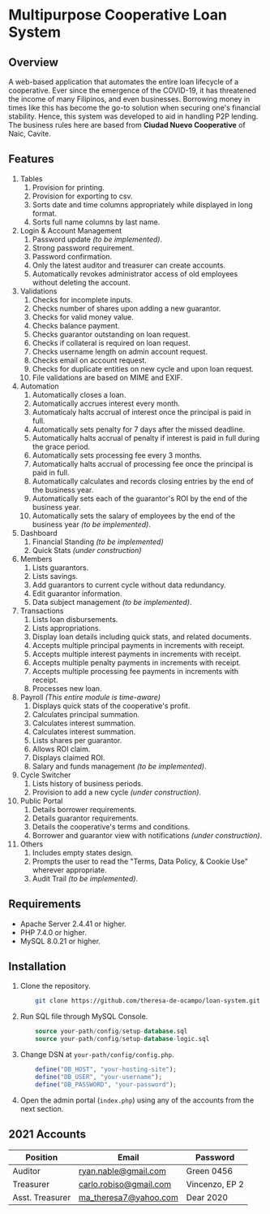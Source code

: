 # Multipurpose Cooperative Loan System
## Overview
A web-based application that automates the entire loan lifecycle of a cooperative. Ever since the emergence of the COVID-19, it has threatened the income of many Filipinos, and even businesses. Borrowing money in times like this has become the go-to solution when securing one's financial stability. Hence, this system was developed to aid in handling P2P lending. The business rules here are based from **Ciudad Nuevo Cooperative** of Naic, Cavite.

## Features
1. Tables
	1. Provision for printing.
	2. Provision for exporting to csv.
	3. Sorts date and time columns appropriately while displayed in long format.
	4. Sorts full name columns by last name.
2. Login & Account Management
	1. Password update *(to be implemented)*.
	2. Strong password requirement.
	3. Password confirmation.
	4. Only the latest auditor and treasurer can create accounts.
	5. Automatically revokes administrator access of old employees without deleting the account.
3. Validations
	1. Checks for incomplete inputs.
	2. Checks number of shares upon adding a new guarantor.
	3. Checks for valid money value.
	4. Checks balance payment.
	5. Checks guarantor outstanding on loan request.
	6. Checks if collateral is required on loan request.
	7. Checks username length on admin account request.
	8. Checks email on account request.
	9. Checks for duplicate entities on new cycle and upon loan request.
	10. File validations are based on MIME and EXIF.
4. Automation
	1. Automatically closes a loan.
	2. Automatically accrues interest every month.
	3. Automaticaly halts accrual of interest once the principal is paid in full.
	4. Automatically sets penalty for 7 days after the missed deadline.
	5. Automatically halts accrual of penalty if interest is paid in full during the grace period.
	6. Automatically sets processing fee every 3 months.
	7. Automatically halts accrual of processing fee once the principal is paid in full.
	8. Automatically calculates and records closing entries by the end of the business year.
	9. Automatically sets each of the guarantor's ROI by the end of the business year.
	10. Automatically sets the salary of employees by the end of the business year *(to be implemented)*.
5. Dashboard
	1. Financial Standing *(to be implemented)*
	2. Quick Stats *(under construction)*
6. Members
	1. Lists guarantors.
	2. Lists savings.
	3. Add guarantors to current cycle without data redundancy.
	4. Edit guarantor information.
	5. Data subject management *(to be implemented)*.
7. Transactions
	1. Lists loan disbursements.
	2. Lists appropriations.
	3. Display loan details including quick stats, and related documents.
	4. Accepts multiple principal payments in increments with receipt.
	5. Accepts multiple interest payments in increments with receipt.
	6. Accepts multiple penalty payments in increments with receipt.
	7. Accepts multiple processing fee payments in increments with receipt.
	8. Processes new loan.
8. Payroll *(This entire module is time-aware)*
	1. Displays quick stats of the cooperative's profit.
	2. Calculates principal summation.
	3. Calculates interest summation.
	4. Calculates interest summation.
	5. Lists shares per guarantor.
	6. Allows ROI claim.
	7. Displays claimed ROI.
	8. Salary and funds management *(to be implemented)*.
9. Cycle Switcher
	1. Lists history of business periods.
	2. Provision to add a new cycle *(under construction)*.
10. Public Portal
	1. Details borrower requirements.
	2. Details guarantor requirements.
	3. Details the cooperative's terms and conditions.
	4. Borrower and guarantor view with notifications *(under construction)*.
11. Others
	1. Includes empty states design.
	2. Prompts the user to read the "Terms, Data Policy, & Cookie Use" wherever appropriate.
	3. Audit Trail *(to be implemented)*.

## Requirements
- Apache Server 2.4.41 or higher.
- PHP 7.4.0 or higher.
- MySQL 8.0.21 or higher.

## Installation
1. Clone the repository.
	```bash
		git clone https://github.com/theresa-de-ocampo/loan-system.git
	```
2. Run SQL file through MySQL Console.
	```sql
		source your-path/config/setup-database.sql
		source your-path/config/setup-database-logic.sql
	```
3. Change DSN at ```your-path/config/config.php```.
	```php
		define("DB_HOST", "your-hosting-site");
		define("DB_USER", "your-username");
		define("DB_PASSWORD", "your-password");
	```
4. Open the admin portal (```index.php```) using any of the accounts from the next section.

## 2021 Accounts
| Position | Email | Password |
| --- | --- | --- |
| Auditor | ryan.nable@gmail.com | Green 0456 |
| Treasurer | carlo.robiso@gmail.com | Vincenzo, EP 2 |
| Asst. Treasurer | ma_theresa7@yahoo.com | Dear 2020 |
